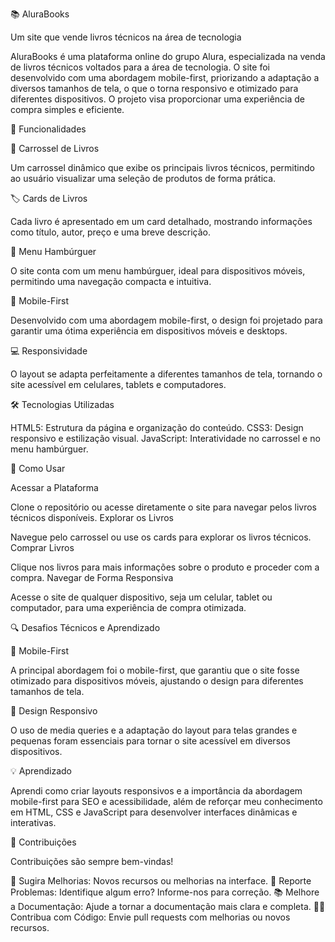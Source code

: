 📚 AluraBooks


Um site que vende livros técnicos na área de tecnologia


AluraBooks é uma plataforma online do grupo Alura, especializada na venda de livros técnicos voltados para a área de tecnologia. O site foi desenvolvido com uma abordagem mobile-first, priorizando a adaptação a diversos tamanhos de tela, o que o torna responsivo e otimizado para diferentes dispositivos. O projeto visa proporcionar uma experiência de compra simples e eficiente.





🚀 Funcionalidades






🎡 Carrossel de Livros


Um carrossel dinâmico que exibe os principais livros técnicos, permitindo ao usuário visualizar uma seleção de produtos de forma prática.

🏷️ Cards de Livros


Cada livro é apresentado em um card detalhado, mostrando informações como título, autor, preço e uma breve descrição.

🍔 Menu Hambúrguer


O site conta com um menu hambúrguer, ideal para dispositivos móveis, permitindo uma navegação compacta e intuitiva.

📱 Mobile-First


Desenvolvido com uma abordagem mobile-first, o design foi projetado para garantir uma ótima experiência em dispositivos móveis e desktops.

💻 Responsividade


O layout se adapta perfeitamente a diferentes tamanhos de tela, tornando o site acessível em celulares, tablets e computadores.




🛠️ Tecnologias Utilizadas



HTML5: Estrutura da página e organização do conteúdo.
CSS3: Design responsivo e estilização visual.
JavaScript: Interatividade no carrossel e no menu hambúrguer.



🎯 Como Usar



Acessar a Plataforma

Clone o repositório ou acesse diretamente o site para navegar pelos livros técnicos disponíveis.
Explorar os Livros

Navegue pelo carrossel ou use os cards para explorar os livros técnicos.
Comprar Livros

Clique nos livros para mais informações sobre o produto e proceder com a compra.
Navegar de Forma Responsiva

Acesse o site de qualquer dispositivo, seja um celular, tablet ou computador, para uma experiência de compra otimizada.



🔍 Desafios Técnicos e Aprendizado



📱 Mobile-First


A principal abordagem foi o mobile-first, que garantiu que o site fosse otimizado para dispositivos móveis, ajustando o design para diferentes tamanhos de tela.

🎨 Design Responsivo


O uso de media queries e a adaptação do layout para telas grandes e pequenas foram essenciais para tornar o site acessível em diversos dispositivos.

💡 Aprendizado


Aprendi como criar layouts responsivos e a importância da abordagem mobile-first para SEO e acessibilidade, além de reforçar meu conhecimento em HTML, CSS e JavaScript para desenvolver interfaces dinâmicas e interativas.



💬 Contribuições



Contribuições são sempre bem-vindas!

🤔 Sugira Melhorias: Novos recursos ou melhorias na interface.
🐛 Reporte Problemas: Identifique algum erro? Informe-nos para correção.
📚 Melhore a Documentação: Ajude a tornar a documentação mais clara e completa.
👨‍💻 Contribua com Código: Envie pull requests com melhorias ou novos recursos.
